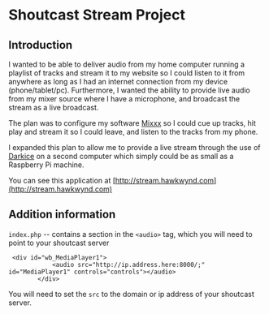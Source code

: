 # Shoutcast Stream Project

## Introduction
I wanted to be able to deliver audio from my home computer running a playlist of tracks and stream it to my website so I could listen to it
from anywhere as long as I had an internet connection from my device (phone/tablet/pc). Furthermore, I wanted the ability to provide live audio
from my mixer source where I have a microphone, and broadcast the stream as a live broadcast.

The plan was to configure my software [Mixxx](https://www.mixxx.org/) so I could cue up tracks, hit play and stream it so I could leave, and listen to the tracks from my phone.

I expanded this plan to allow me to provide a live stream through the use of [Darkice](http://manpages.ubuntu.com/manpages/trusty/man1/darkice.1.html) on a second computer which simply could be as small as a Raspberry Pi machine.

You can see this application at [http://stream.hawkwynd.com](http://stream.hawkwynd.com)

## Addition information

`index.php` -- contains a section in the `<audio>` tag, which you will need to point to your shoutcast server
```
 <div id="wb_MediaPlayer1">
            <audio src="http://ip.address.here:8000/;" id="MediaPlayer1" controls="controls"></audio>
        </div>
```
You will need to set the `src` to the domain or ip address of your shoutcast server.

